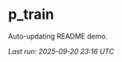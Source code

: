 # p_train

Auto-updating README demo.

<!--START_SECTION:status-->
_Last run: 2025-09-20 23:16 UTC_
<!--END_SECTION:status-->



















































































































































































































































































































































































































































































































































































































































































































































